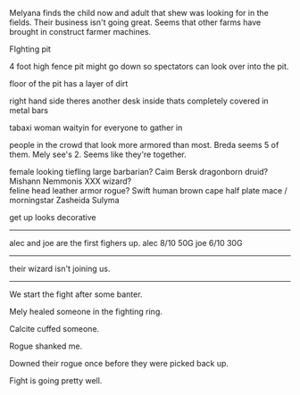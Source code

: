 Melyana finds the child now and adult that shew was looking for in the fields.
Their business isn't going great. Seems that other farms have brought in construct farmer machines.

FIghting pit

4 foot high fence pit might go down so spectators can look over into the pit.

floor of the pit has a layer of dirt

right hand side theres another desk inside thats completely covered in metal bars

tabaxi woman waityin for everyone to gather in

people in the crowd that look more armored than most. Breda seems 5 of them. Mely see's 2. Seems like they're together.

female looking tiefling large barbarian? Caim Bersk
dragonborn druid? Mishann Nemmonis
XXX wizard?  
feline head leather armor rogue? Swift
human brown cape half plate mace / morningstar Zasheida Sulyma

get up looks decorative

---

alec and joe are the first fighers up.
alec 8/10 50G
joe 6/10 30G

---

their wizard isn't joining us.

---

We start the fight after some banter.

Mely healed someone in the fighting ring.

Calcite cuffed someone.

Rogue shanked me.

Downed their rogue once before they were picked back up.

Fight is going pretty well.

